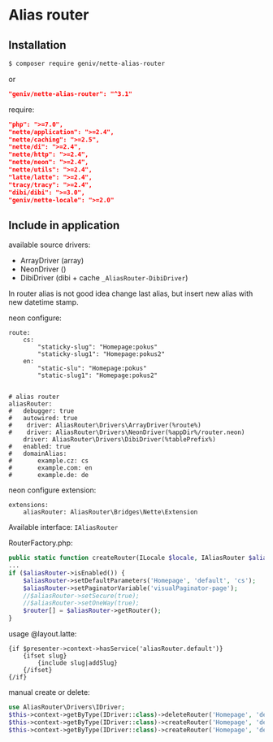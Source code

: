Alias router
============

Installation
------------
```sh
$ composer require geniv/nette-alias-router
```
or
```json
"geniv/nette-alias-router": "^3.1"
```

require:
```json
"php": ">=7.0",
"nette/application": ">=2.4",
"nette/caching": ">=2.5",
"nette/di": ">=2.4",
"nette/http": ">=2.4",
"nette/neon": ">=2.4",
"nette/utils": ">=2.4",
"latte/latte": ">=2.4",
"tracy/tracy": ">=2.4",
"dibi/dibi": ">=3.0",
"geniv/nette-locale": ">=2.0"
```

Include in application
----------------------

available source drivers:
- ArrayDriver (array)
- NeonDriver ()
- DibiDriver (dibi + cache `_AliasRouter-DibiDriver`)

In router alias is not good idea change last alias, but insert new alias with new datetime stamp.

neon configure:
```neon
route:
    cs:
        "staticky-slug": "Homepage:pokus"
        "staticky-slug1": "Homepage:pokus2"
    en:
        "static-slu": "Homepage:pokus"
        "static-slug1": "Homepage:pokus2"


# alias router
aliasRouter:
#   debugger: true
#   autowired: true
#    driver: AliasRouter\Drivers\ArrayDriver(%route%)
#    driver: AliasRouter\Drivers\NeonDriver(%appDir%/router.neon)
    driver: AliasRouter\Drivers\DibiDriver(%tablePrefix%)
#   enabled: true
#   domainAlias:
#       example.cz: cs
#       example.com: en
#       example.de: de
```

neon configure extension:
```neon
extensions:
    aliasRouter: AliasRouter\Bridges\Nette\Extension
```

Available interface: `IAliasRouter`

RouterFactory.php:
```php
public static function createRouter(ILocale $locale, IAliasRouter $aliasRouter): IRouter
...
if ($aliasRouter->isEnabled()) {
    $aliasRouter->setDefaultParameters('Homepage', 'default', 'cs');
    $aliasRouter->setPaginatorVariable('visualPaginator-page');
    //$aliasRouter->setSecure(true);
    //$aliasRouter->setOneWay(true);
    $router[] = $aliasRouter->getRouter();
}
```

usage @layout.latte:
```latte
{if $presenter->context->hasService('aliasRouter.default')}
    {ifset slug}
        {include slug|addSlug}
    {/ifset}
{/if}
```

manual create or delete:
```php
use AliasRouter\Drivers\IDriver;
$this->context->getByType(IDriver::class)->deleteRouter('Homepage', 'default');
$this->context->getByType(IDriver::class)->createRouter('Homepage', 'default', 'muj alias');
$this->context->getByType(IDriver::class)->createRouter('Homepage', 'default', 'muj alias XX', ['locale' => 'en']);
```
